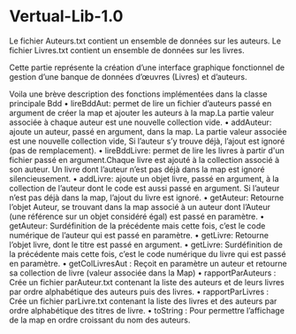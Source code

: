 # Vertual-Lib-1.0

Le fichier Auteurs.txt contient un ensemble de données sur les auteurs.
Le fichier Livres.txt contient un ensemble de données sur les livres.

Cette partie représente la création d’une interface graphique fonctionnel de
gestion d’une banque de données d’œuvres (Livres) et d’auteurs.

Voila une brève description des fonctions implémentées dans la classe principale Bdd
• lireBddAut: permet de lire un fichier d’auteurs passé en argument de créer la map et ajouter les auteurs à la map.La partie valeur associée à chaque auteur est une nouvelle collection vide. 
• addAuteur: ajoute un auteur, passé en argument, dans la map.  La partie valeur associée est une nouvelle collection vide, Si l’auteur s’y trouve déjà, l’ajout est ignoré (pas de remplacement).
• lireBddLivre: permet de lire les livres à partir d'un fichier passé en argument.Chaque livre est ajouté à la collection associé à son auteur. Un livre dont l’auteur n’est pas déjà dans la map est ignoré silencieusement.
• addLivre: ajoute un objet livre, passé en argument, à la collection de l’auteur dont le code est aussi passé en argument. Si l’auteur n’est pas déjà dans la map, l’ajout du livre est ignoré.
• getAuteur: Retourne l’objet Auteur, se trouvant dans la map associé à un auteur dont l’Auteur (une référence sur un objet considéré égal) est passé en paramètre.
• getAuteur: Surdéfinition de la précédente mais cette fois, c’est le code numérique de l’auteur qui est passé en paramètre.
• getLivre: Retourne l’objet livre, dont le titre est passé en argument.
• getLivre: Surdéfinition de la précédente mais cette fois, c’est le code numérique du livre qui est passé en paramètre.
• getColLivresAut : Reçoit en paramètre un auteur et retourne sa collection de livre (valeur associée dans la Map)
• rapportParAuteurs : Crée un fichier parAuteur.txt contenant la liste des auteurs et de leurs livres par ordre alphabétique des auteurs puis des livres.
• rapportParLivres : Crée un fichier parLivre.txt contenant la liste des livres et des auteurs par ordre alphabétique des titres de livre.
• toString : Pour permettre l’affichage de la map en ordre croissant du nom des auteurs.
